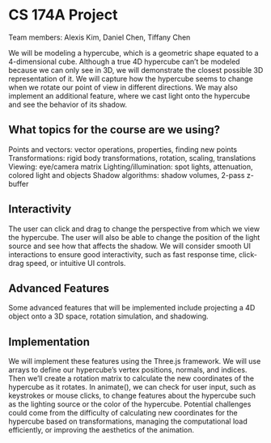 # CS 174A Project

Team members: Alexis Kim, Daniel Chen, Tiffany Chen


We will be modeling a hypercube, which is a geometric shape equated to a 4-dimensional cube. Although a true 4D hypercube can’t be modeled because we can only see in 3D, we will demonstrate the closest possible 3D representation of it. We will capture how the hypercube seems to change when we rotate our point of view in different directions. We may also implement an additional feature, where we cast light onto the hypercube and see the behavior of its shadow.

## What topics for the course are we using?
Points and vectors: vector operations, properties, finding new points
Transformations: rigid body transformations, rotation, scaling, translations
Viewing: eye/camera matrix
Lighting/illumination: spot lights, attenuation, colored light and objects
Shadow algorithms: shadow volumes, 2-pass z-buffer

## Interactivity
The user can click and drag to change the perspective from which we view the hypercube. The user will also be able to change the position of the light source and see how that affects the shadow. We will consider smooth UI interactions to ensure good interactivity, such as fast response time, click-drag speed, or intuitive UI controls.

## Advanced Features
Some advanced features that will be implemented include projecting a 4D object onto a 3D space, rotation simulation, and shadowing.

## Implementation
We will implement these features using the Three.js framework. We will use arrays to define our hypercube’s vertex positions, normals, and indices. Then we’ll create a rotation matrix to calculate the new coordinates of the hypercube as it rotates. In animate(), we can check for user input, such as keystrokes or mouse clicks, to change features about the hypercube such as the lighting source or the color of the hypercube. Potential challenges could come from the difficulty of calculating new coordinates for the hypercube based on transformations, managing the computational load efficiently, or improving the aesthetics of the animation.
